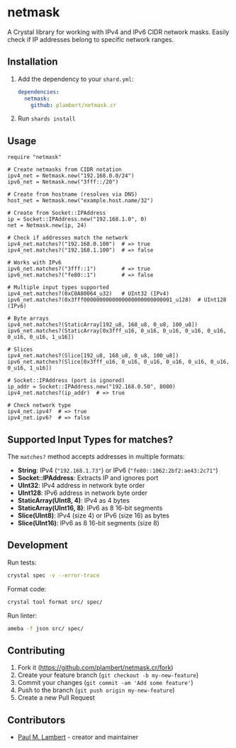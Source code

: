 # netmask

A Crystal library for working with IPv4 and IPv6 CIDR network masks. Easily check if IP addresses belong to specific network ranges.

## Installation

1. Add the dependency to your `shard.yml`:

   ```yaml
   dependencies:
     netmask:
       github: plambert/netmask.cr
   ```

2. Run `shards install`

## Usage

```crystal
require "netmask"

# Create netmasks from CIDR notation
ipv4_net = Netmask.new("192.168.0.0/24")
ipv6_net = Netmask.new("3fff::/20")

# Create from hostname (resolves via DNS)
host_net = Netmask.new("example.host.name/32")

# Create from Socket::IPAddress
ip = Socket::IPAddress.new("192.168.1.0", 0)
net = Netmask.new(ip, 24)

# Check if addresses match the network
ipv4_net.matches?("192.168.0.100")  # => true
ipv4_net.matches?("192.168.1.100")  # => false

# Works with IPv6
ipv6_net.matches?("3fff::1")        # => true
ipv6_net.matches?("fe80::1")        # => false

# Multiple input types supported
ipv4_net.matches?(0xC0A80064_u32)   # UInt32 (IPv4)
ipv6_net.matches?(0x3fff0000000000000000000000000001_u128)  # UInt128 (IPv6)

# Byte arrays
ipv4_net.matches?(StaticArray[192_u8, 168_u8, 0_u8, 100_u8])
ipv6_net.matches?(StaticArray[0x3fff_u16, 0_u16, 0_u16, 0_u16, 0_u16, 0_u16, 0_u16, 1_u16])

# Slices
ipv4_net.matches?(Slice[192_u8, 168_u8, 0_u8, 100_u8])
ipv6_net.matches?(Slice[0x3fff_u16, 0_u16, 0_u16, 0_u16, 0_u16, 0_u16, 0_u16, 1_u16])

# Socket::IPAddress (port is ignored)
ip_addr = Socket::IPAddress.new("192.168.0.50", 8080)
ipv4_net.matches?(ip_addr)  # => true

# Check network type
ipv4_net.ipv4?  # => true
ipv4_net.ipv6?  # => false
```

## Supported Input Types for matches?

The `matches?` method accepts addresses in multiple formats:

- **String**: IPv4 (`"192.168.1.73"`) or IPv6 (`"fe80::1062:2bf2:ae43:2c71"`)
- **Socket::IPAddress**: Extracts IP and ignores port
- **UInt32**: IPv4 address in network byte order
- **UInt128**: IPv6 address in network byte order
- **StaticArray(UInt8, 4)**: IPv4 as 4 bytes
- **StaticArray(UInt16, 8)**: IPv6 as 8 16-bit segments
- **Slice(UInt8)**: IPv4 (size 4) or IPv6 (size 16) as bytes
- **Slice(UInt16)**: IPv6 as 8 16-bit segments (size 8)

## Development

Run tests:
```bash
crystal spec -v --error-trace
```

Format code:
```bash
crystal tool format src/ spec/
```

Run linter:
```bash
ameba -f json src/ spec/
```

## Contributing

1. Fork it (<https://github.com/plambert/netmask.cr/fork>)
2. Create your feature branch (`git checkout -b my-new-feature`)
3. Commit your changes (`git commit -am 'Add some feature'`)
4. Push to the branch (`git push origin my-new-feature`)
5. Create a new Pull Request

## Contributors

- [Paul M. Lambert](https://github.com/plambert) - creator and maintainer

